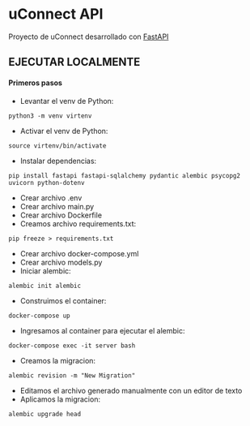 # uConnect API

Proyecto de uConnect desarrollado con [FastAPI](https://fastapi.tiangolo.com/)

## EJECUTAR LOCALMENTE

#### Primeros pasos

- Levantar el venv de Python:
```
python3 -m venv virtenv
```
- Activar el venv de Python:
```
source virtenv/bin/activate
```
- Instalar dependencias:
```
pip install fastapi fastapi-sqlalchemy pydantic alembic psycopg2 uvicorn python-dotenv
```
- Crear archivo .env
- Crear archivo main.py
- Crear archivo Dockerfile
- Creamos archivo requirements.txt:
```
pip freeze > requirements.txt
```
- Crear archivo docker-compose.yml
- Crear archivo models.py
- Iniciar alembic:
```
alembic init alembic
```
- Construimos el container:
```
docker-compose up
```
- Ingresamos al container para ejecutar el alembic:
```
docker-compose exec -it server bash                                            
```
- Creamos la migracion:
```
alembic revision -m "New Migration"
```
- Editamos el archivo generado manualmente con un editor de texto
- Aplicamos la migracion:
```
alembic upgrade head
```
